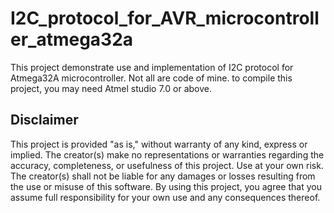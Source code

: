 # I2C_protocol_for_AVR_microcontroller_atmega32a

This project demonstrate use and implementation of I2C protocol for Atmega32A microcontroller.
Not all are code of mine.
to compile this project, you may need Atmel studio 7.0 or above.

## Disclaimer

This project is provided "as is," without warranty of any kind, express or implied.
The creator(s) make no representations or warranties regarding the accuracy, completeness, or usefulness of this project. 
Use at your own risk.
The creator(s) shall not be liable for any damages or losses resulting from the use or misuse of this software.
By using this project, you agree that you assume full responsibility for your own use and any consequences thereof.
